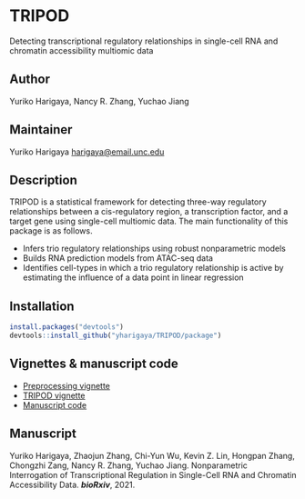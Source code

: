 # TRIPOD
Detecting transcriptional regulatory relationships in single-cell RNA and chromatin accessibility multiomic data

## Author
Yuriko Harigaya, Nancy R. Zhang, Yuchao Jiang

## Maintainer
Yuriko Harigaya <harigaya@email.unc.edu>

## Description
TRIPOD is a statistical framework for detecting three-way regulatory relationships between a cis-regulatory region, a transcription factor, and a target gene using single-cell multiomic data. The main functionality of this package is as follows.

* Infers trio regulatory relationships using robust nonparametric models
* Builds RNA prediction models from ATAC-seq data
* Identifies cell-types in which a trio regulatory relationship is active by estimating the influence of a data point in linear regression

## Installation
```r
install.packages("devtools")
devtools::install_github("yharigaya/TRIPOD/package")
```

## Vignettes & manuscript code
* [Preprocessing vignette](http://htmlpreview.github.io/?https://github.com/yharigaya/TRIPOD/blob/main/vignettes/preprocessing.html)
* [TRIPOD vignette](http://htmlpreview.github.io/?https://github.com/yharigaya/TRIPOD/blob/main/vignettes/TRIPOD.html)
* [Manuscript code](https://github.com/yharigaya/TRIPOD_manuscript)

## Manuscript
Yuriko Harigaya, Zhaojun Zhang, Chi-Yun Wu, Kevin Z. Lin, Hongpan Zhang, Chongzhi Zang, Nancy R. Zhang, Yuchao Jiang. Nonparametric Interrogation of Transcriptional Regulation in Single-Cell RNA and Chromatin Accessibility Data. ***bioRxiv***, 2021.
